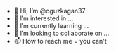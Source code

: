 - 👋 Hi, I’m @oguzkagan37
- 👀 I’m interested in ...
- 🌱 I’m currently learning ...
- 💞️ I’m looking to collaborate on ...
- 📫 How to reach me = you can't

<!---
oguzkagan37/oguzkagan37 is a ✨ special ✨ repository because its `README.md` (this file) appears on your GitHub profile.
You can click the Preview link to take a look at your changes.
--->
